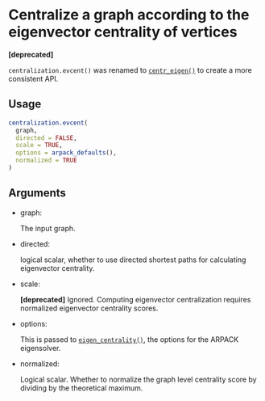 # Centralize a graph according to the eigenvector centrality of vertices

**\[deprecated\]**

`centralization.evcent()` was renamed to
[`centr_eigen()`](https://r.igraph.org/reference/centr_eigen.md) to
create a more consistent API.

## Usage

``` r
centralization.evcent(
  graph,
  directed = FALSE,
  scale = TRUE,
  options = arpack_defaults(),
  normalized = TRUE
)
```

## Arguments

- graph:

  The input graph.

- directed:

  logical scalar, whether to use directed shortest paths for calculating
  eigenvector centrality.

- scale:

  **\[deprecated\]** Ignored. Computing eigenvector centralization
  requires normalized eigenvector centrality scores.

- options:

  This is passed to
  [`eigen_centrality()`](https://r.igraph.org/reference/eigen_centrality.md),
  the options for the ARPACK eigensolver.

- normalized:

  Logical scalar. Whether to normalize the graph level centrality score
  by dividing by the theoretical maximum.
